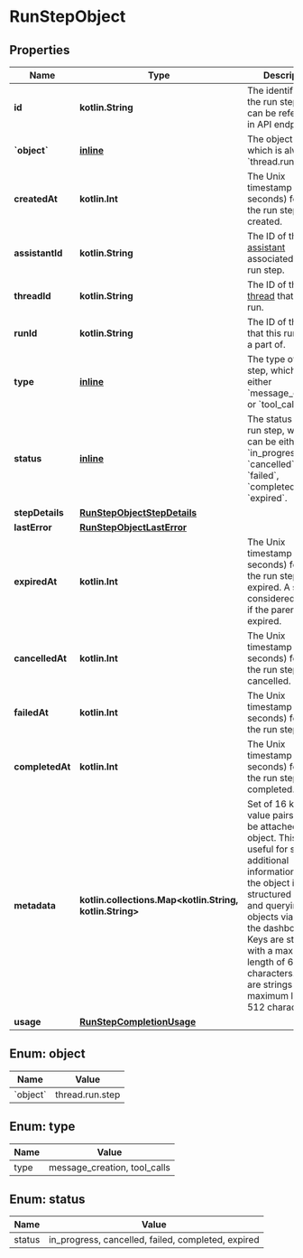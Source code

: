 
# RunStepObject

## Properties
| Name | Type | Description | Notes |
| ------------ | ------------- | ------------- | ------------- |
| **id** | **kotlin.String** | The identifier of the run step, which can be referenced in API endpoints. |  |
| **&#x60;object&#x60;** | [**inline**](#&#x60;Object&#x60;) | The object type, which is always &#x60;thread.run.step&#x60;. |  |
| **createdAt** | **kotlin.Int** | The Unix timestamp (in seconds) for when the run step was created. |  |
| **assistantId** | **kotlin.String** | The ID of the [assistant](/docs/api-reference/assistants) associated with the run step. |  |
| **threadId** | **kotlin.String** | The ID of the [thread](/docs/api-reference/threads) that was run. |  |
| **runId** | **kotlin.String** | The ID of the [run](/docs/api-reference/runs) that this run step is a part of. |  |
| **type** | [**inline**](#Type) | The type of run step, which can be either &#x60;message_creation&#x60; or &#x60;tool_calls&#x60;. |  |
| **status** | [**inline**](#Status) | The status of the run step, which can be either &#x60;in_progress&#x60;, &#x60;cancelled&#x60;, &#x60;failed&#x60;, &#x60;completed&#x60;, or &#x60;expired&#x60;. |  |
| **stepDetails** | [**RunStepObjectStepDetails**](RunStepObjectStepDetails.md) |  |  |
| **lastError** | [**RunStepObjectLastError**](RunStepObjectLastError.md) |  |  |
| **expiredAt** | **kotlin.Int** | The Unix timestamp (in seconds) for when the run step expired. A step is considered expired if the parent run is expired. |  |
| **cancelledAt** | **kotlin.Int** | The Unix timestamp (in seconds) for when the run step was cancelled. |  |
| **failedAt** | **kotlin.Int** | The Unix timestamp (in seconds) for when the run step failed. |  |
| **completedAt** | **kotlin.Int** | The Unix timestamp (in seconds) for when the run step completed. |  |
| **metadata** | **kotlin.collections.Map&lt;kotlin.String, kotlin.String&gt;** | Set of 16 key-value pairs that can be attached to an object. This can be useful for storing additional information about the object in a structured format, and querying for objects via API or the dashboard.   Keys are strings with a maximum length of 64 characters. Values are strings with a maximum length of 512 characters.  |  |
| **usage** | [**RunStepCompletionUsage**](RunStepCompletionUsage.md) |  |  |


<a id="`Object`"></a>
## Enum: object
| Name | Value |
| ---- | ----- |
| &#x60;object&#x60; | thread.run.step |


<a id="Type"></a>
## Enum: type
| Name | Value |
| ---- | ----- |
| type | message_creation, tool_calls |


<a id="Status"></a>
## Enum: status
| Name | Value |
| ---- | ----- |
| status | in_progress, cancelled, failed, completed, expired |



